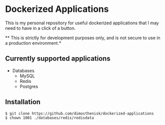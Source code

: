 # Dockerized Applications

This is my personal repository for useful dockerized applications that I may need to have in a click of a button.

** This is strictly for development purposes only, and is not secure to use in a production environment.*

## Currently supported applications

* Databases
    * MySQL
    * Redis
    * Postgres

## Installation

```
$ git clone https://github.com/dimosthenisk/dockerized-applications
$ chown 1001 ./databases/redis/redisdata
```